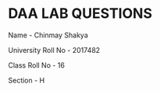 
# DAA LAB QUESTIONS
Name - Chinmay Shakya

University Roll No - 2017482

Class Roll No - 16

Section - H




